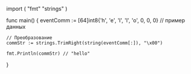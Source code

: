 import (
	"fmt"
	"strings"
)

func main() {
	eventComm := [64]int8{'h', 'e', 'l', 'l', 'o', 0, 0, 0} // пример данных

	// Преобразование
	commStr := strings.TrimRight(string(eventComm[:]), "\x00")

	fmt.Println(commStr) // "hello"
}
